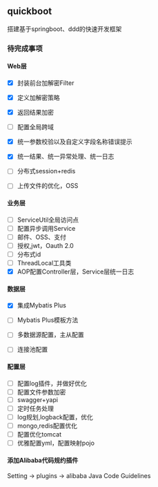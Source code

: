 ## quickboot
搭建基于springboot、ddd的快速开发框架

### 待完成事项

#### Web层

- [x] 封装前台加解密Filter
- [x] 定义加解密策略
- [x] 返回结果加密
- [ ] 配置全局跨域
- [x] 统一参数校验以及自定义字段名称错误提示 
- [x] 统一结果、统一异常处理、统一日志
- [ ] 分布式session+redis
- [ ] 上传文件的优化，OSS
  

#### 业务层


- [ ] ServiceUtil全局访问点
- [ ] 配置异步调用Service
- [ ] 邮件、OSS、支付
- [ ] 授权,jwt，Oauth 2.0
- [ ] 分布式id
- [ ] ThreadLocal工具类
- [x] AOP配置Controller层，Service层统一日志

#### 数据层

- [x] 集成Mybatis Plus
- [ ] Mybatis Plus模板方法
- [ ] 多数据源配置，主从配置
- [ ] 连接池配置




#### 配置层

- [ ] 配置log插件，并做好优化
- [ ] 配置文件参数加密
- [ ] swagger+yapi
- [ ] 定时任务处理
- [ ] log规划,logback配置，优化
- [ ] mongo,redis配置优化
- [ ] 配置优化tomcat
- [ ] 优雅配置yml，配置映射pojo

#### 添加Alibaba代码规约插件
Setting -> plugins -> alibaba Java Code Guidelines
